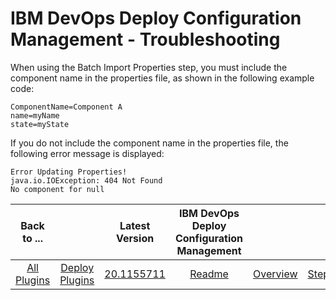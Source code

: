 
# IBM DevOps Deploy Configuration Management - Troubleshooting

When using the Batch Import Properties step, you must include the component name in the properties file, as shown in the following example code:


```
ComponentName=Component A
name=myName
state=myState

```

If you do not include the component name in the properties file, the following error message is displayed:


```
Error Updating Properties!
java.io.IOException: 404 Not Found
No component for null

```


|Back to ...||Latest Version|IBM DevOps Deploy Configuration Management ||||
| :---: | :---: | :---: | :---: | :---: | :---: | :---: |
|[All Plugins](../../index.md)|[Deploy Plugins](../README.md)|[20.1155711](https://raw.githubusercontent.com/UrbanCode/IBM-UCD-PLUGINS/main/files/uDeployConfigManagement/ucd-uDeployConfigManagement-20.1155711.zip)|[Readme](README.md)|[Overview](overview.md)|[Steps](steps.md)|[Downloads](downloads.md)|
